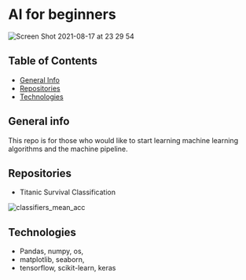 # AI for beginners

![Screen Shot 2021-08-17 at 23 29 54](https://user-images.githubusercontent.com/20230956/129769155-903da1ce-8f88-407d-9761-2043e43550a6.png)


## Table of Contents
* [General Info](#general-info)
* [Repositories](#repositories)
* [Technologies](#technologies)

## General info
This repo is for those who would like to start learning machine learning algorithms and the machine pipeline.

## Repositories
* Titanic Survival Classification 

![classifiers_mean_acc](https://user-images.githubusercontent.com/20230956/129768424-5fead372-2b17-4c2d-bcde-5814e0e9ca96.png)


## Technologies
* Pandas, numpy, os,
* matplotlib, seaborn, 
* tensorflow, scikit-learn, keras
